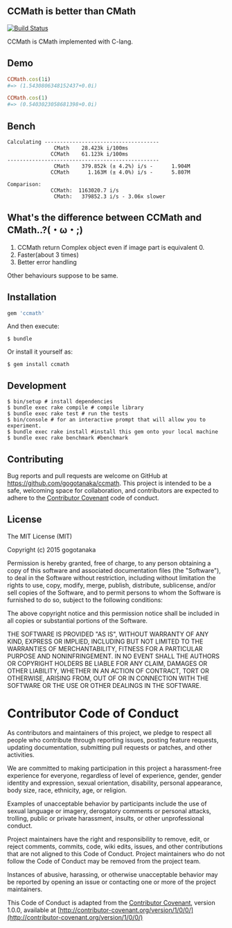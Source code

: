 ## CCMath is better than CMath

[![Build Status](https://travis-ci.org/gogotanaka/ccmath.svg?branch=master)](https://travis-ci.org/gogotanaka/ccmath)

CCMath is CMath implemented with C-lang.

## Demo
```ruby
CCMath.cos(1i)
#=> (1.5430806348152437+0.0i)

CCMath.cos(1)
#=> (0.5403023058681398+0.0i)
```

## Bench

```
Calculating -------------------------------------
               CMath    28.423k i/100ms
              CCMath    61.123k i/100ms
-------------------------------------------------
               CMath    379.852k (± 4.2%) i/s -      1.904M
              CCMath      1.163M (± 4.0%) i/s -      5.807M

Comparison:
              CCMath:  1163020.7 i/s
               CMath:   379852.3 i/s - 3.06x slower

```

## What's the difference between CCMath and CMath..?(・ω・;)
1. CCMath return Complex object even if image part is equivalent 0.
2. Faster(about 3 times)
3. Better error handling

Other behaviours suppose to be same.

## Installation


```ruby
gem 'ccmath'
```

And then execute:

    $ bundle

Or install it yourself as:

    $ gem install ccmath

## Development

    $ bin/setup # install dependencies
    $ bundle exec rake compile # compile library
    $ bundle exec rake test # run the tests
    $ bin/console # for an interactive prompt that will allow you to experiment.
    $ bundle exec rake install #install this gem onto your local machine
    $ bundle exec rake benchmark #benchmark

<!-- To release a new version, update the version number in `version.rb`, and then run `bundle exec rake release`, which will create a git tag for the version, push git commits and tags, and push the `.gem` file to [rubygems.org](https://rubygems.org). -->

## Contributing

Bug reports and pull requests are welcome on GitHub at https://github.com/gogotanaka/ccmath. This project is intended to be a safe, welcoming space for collaboration, and contributors are expected to adhere to the [Contributor Covenant](contributor-covenant.org) code of conduct.


## License

The MIT License (MIT)

Copyright (c) 2015 gogotanaka

Permission is hereby granted, free of charge, to any person obtaining a copy
of this software and associated documentation files (the "Software"), to deal
in the Software without restriction, including without limitation the rights
to use, copy, modify, merge, publish, distribute, sublicense, and/or sell
copies of the Software, and to permit persons to whom the Software is
furnished to do so, subject to the following conditions:

The above copyright notice and this permission notice shall be included in
all copies or substantial portions of the Software.

THE SOFTWARE IS PROVIDED "AS IS", WITHOUT WARRANTY OF ANY KIND, EXPRESS OR
IMPLIED, INCLUDING BUT NOT LIMITED TO THE WARRANTIES OF MERCHANTABILITY,
FITNESS FOR A PARTICULAR PURPOSE AND NONINFRINGEMENT. IN NO EVENT SHALL THE
AUTHORS OR COPYRIGHT HOLDERS BE LIABLE FOR ANY CLAIM, DAMAGES OR OTHER
LIABILITY, WHETHER IN AN ACTION OF CONTRACT, TORT OR OTHERWISE, ARISING FROM,
OUT OF OR IN CONNECTION WITH THE SOFTWARE OR THE USE OR OTHER DEALINGS IN
THE SOFTWARE.

# Contributor Code of Conduct

As contributors and maintainers of this project, we pledge to respect all people who contribute through reporting issues, posting feature requests, updating documentation, submitting pull requests or patches, and other activities.

We are committed to making participation in this project a harassment-free experience for everyone, regardless of level of experience, gender, gender identity and expression, sexual orientation, disability, personal appearance, body size, race, ethnicity, age, or religion.

Examples of unacceptable behavior by participants include the use of sexual language or imagery, derogatory comments or personal attacks, trolling, public or private harassment, insults, or other unprofessional conduct.

Project maintainers have the right and responsibility to remove, edit, or reject comments, commits, code, wiki edits, issues, and other contributions that are not aligned to this Code of Conduct. Project maintainers who do not follow the Code of Conduct may be removed from the project team.

Instances of abusive, harassing, or otherwise unacceptable behavior may be reported by opening an issue or contacting one or more of the project maintainers.

This Code of Conduct is adapted from the [Contributor Covenant](http://contributor-covenant.org), version 1.0.0, available at [http://contributor-covenant.org/version/1/0/0/](http://contributor-covenant.org/version/1/0/0/)
